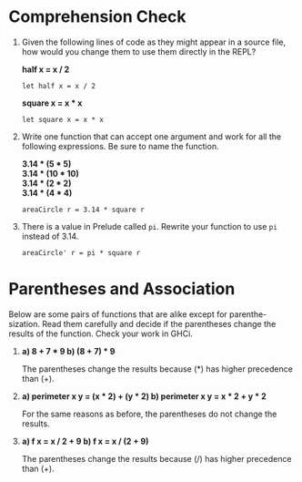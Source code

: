 # Comprehension Check

1. Given the following lines of code as they might appear in a source file, how would you change them to use them directly in the REPL?

   **half x = x / 2**

   `let half x = x / 2`

   **square x = x * x**

   `let square x = x * x`

2. Write one function that can accept one argument and work for all the following expressions. Be sure to name the function.

   **3.14 * (5 * 5)  
   3.14 * (10 * 10)  
   3.14 * (2 * 2)  
   3.14 * (4 * 4)**

   `areaCircle r = 3.14 * square r`


3. There is a value in Prelude called `pi`. Rewrite your function to use `pi` instead of 3.14.

   `areaCircle' r = pi * square r`

# Parentheses and Association

Below are some pairs of functions that are alike except for parenthe- sization. Read them carefully and decide if the parentheses change the results of the function. Check your work in GHCi.

1. **a) 8 + 7 * 9
   b) (8 + 7) * 9**

   The parentheses change the results because (*) has higher precedence than (+).

2. **a) perimeter x y = (x * 2) + (y * 2)
   b) perimeter x y = x * 2 + y * 2**

   For the same reasons as before, the parentheses do not change the results.

3. **a) f x = x / 2 + 9
   b) f x = x / (2 + 9)**

   The parentheses change the results because (/) has higher precedence than (+).
